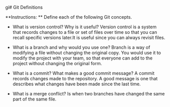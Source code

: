 gi# Git Definitions

**Instructions: ** Define each of the following Git concepts.

* What is version control?  Why is it useful?
Version control is a system that records changes to a file or set of files over time so that you can recall specific versions later.It is useful since you can always revisit files.

* What is a branch and why would you use one?
Branch is a way of modifying a file without changing the original copy. You would use it to modify the project with your team, so that everyone can add to the project without changing the original form.

* What is a commit? What makes a good commit message?
A commit records changes made to the repository. A good message is one that describes what changes have been made since the last time.

* What is a merge conflict?
Is when two branches have changed the same part of the same file.